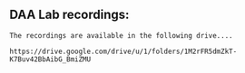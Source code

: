 ## DAA Lab recordings:
	The recordings are available in the following drive....
	
	https://drive.google.com/drive/u/1/folders/1M2rFR5dmZkT-K7Buv42BbAibG_BmiZMU
